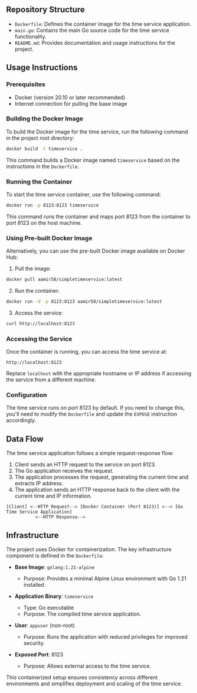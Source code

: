 ## Repository Structure

- `Dockerfile`: Defines the container image for the time service application.
- `main.go`: Contains the main Go source code for the time service functionality.
- `README.md`: Provides documentation and usage instructions for the project.

## Usage Instructions

### Prerequisites

- Docker (version 20.10 or later recommended)
- Internet connection for pulling the base image

### Building the Docker Image

To build the Docker image for the time service, run the following command in the project root directory:

```bash
docker build -t timeservice .
```

This command builds a Docker image named `timeservice` based on the instructions in the `Dockerfile`.

### Running the Container

To start the time service container, use the following command:

```bash
docker run -p 8123:8123 timeservice
```

This command runs the container and maps port 8123 from the container to port 8123 on the host machine.

### Using Pre-built Docker Image

Alternatively, you can use the pre-built Docker image available on Docker Hub:

1. Pull the image:

```bash
docker pull aamir58/simpletimeservice:latest
```

2. Run the container:

```bash
docker run -d -p 8123:8123 aamir58/simpletimeservice:latest
```

3. Access the service:

```bash
curl http://localhost:8123
```

### Accessing the Service

Once the container is running, you can access the time service at:

```
http://localhost:8123
```

Replace `localhost` with the appropriate hostname or IP address if accessing the service from a different machine.

### Configuration

The time service runs on port 8123 by default. If you need to change this, you'll need to modify the `Dockerfile` and update the `EXPOSE` instruction accordingly.

## Data Flow

The time service application follows a simple request-response flow:

1. Client sends an HTTP request to the service on port 8123.
2. The Go application receives the request.
3. The application processes the request, generating the current time and extracts IP address.
4. The application sends an HTTP response back to the client with the current time and IP information.

```
[Client] <--HTTP Request--> [Docker Container (Port 8123)] <--> [Go Time Service Application]
           <--HTTP Response-->
```

## Infrastructure

The project uses Docker for containerization. The key infrastructure component is defined in the `Dockerfile`:

- **Base Image**: `golang:1.21-alpine`
  - Purpose: Provides a minimal Alpine Linux environment with Go 1.21 installed.

- **Application Binary**: `timeservice`
  - Type: Go executable
  - Purpose: The compiled time service application.

- **User**: `appuser` (non-root)
  - Purpose: Runs the application with reduced privileges for improved security.

- **Exposed Port**: 8123
  - Purpose: Allows external access to the time service.

This containerized setup ensures consistency across different environments and simplifies deployment and scaling of the time service.
